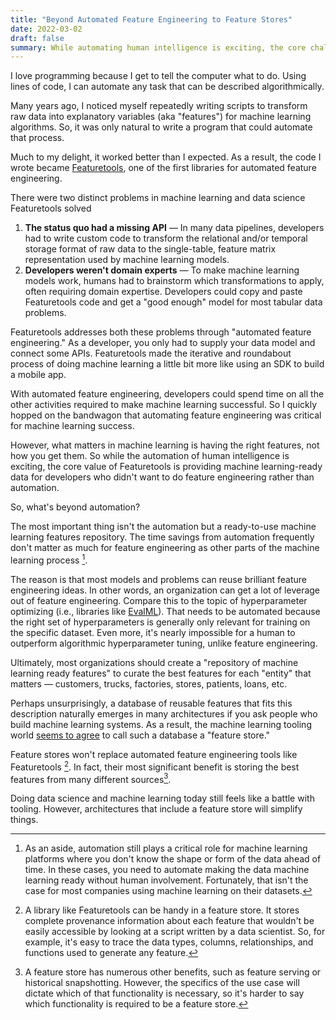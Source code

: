 ```yaml
---
title: "Beyond Automated Feature Engineering to Feature Stores"
date: 2022-03-02
draft: false
summary: While automating human intelligence is exciting, the core challenge is providing machine learning-ready data for developers who don't want to do feature engineering.
---
```


I love programming because I get to tell the computer what to do. Using lines of code, I can automate any task that can be described algorithmically.

Many years ago, I noticed myself repeatedly writing scripts to transform raw data into explanatory variables (aka "features") for machine learning algorithms. So, it was only natural to write a program that could automate that process.

Much to my delight, it worked better than I expected. As a result, the code I wrote became [Featuretools][1], one of the first libraries for automated feature engineering.

There were two distinct problems in machine learning and data science Featuretools solved

1.  **The status quo had a missing API** — In many data pipelines, developers had to write custom code to transform the relational and/or temporal storage format of raw data to the single-table, feature matrix representation used by machine learning models.
2.  **Developers weren't domain experts** — To make machine learning models work, humans had to brainstorm which transformations to apply, often requiring domain expertise. Developers could copy and paste Featuretools code and get a "good enough" model for most tabular data problems.

Featuretools addresses both these problems through "automated feature engineering." As a developer, you only had to supply your data model and connect some APIs. Featuretools made the iterative and roundabout process of doing machine learning a little bit more like using an SDK to build a mobile app.

With automated feature engineering, developers could spend time on all the other activities required to make machine learning successful. So I quickly hopped on the bandwagon that automating feature engineering was critical for machine learning success.

However, what matters in machine learning is having the right features, not how you get them. So while the automation of human intelligence is exciting, the core value of Featuretools is providing machine learning-ready data for developers who didn't want to do feature engineering rather than automation.

So, what's beyond automation?

The most important thing isn't the automation but a ready-to-use machine learning features repository. The time savings from automation frequently don't matter as much for feature engineering as other parts of the machine learning process [^1].

The reason is that most models and problems can reuse brilliant feature engineering ideas. In other words, an organization can get a lot of leverage out of feature engineering. Compare this to the topic of hyperparameter optimizing (i.e., libraries like [EvalML][2]). That needs to be automated because the right set of hyperparameters is generally only relevant for training on the specific dataset. Even more, it's nearly impossible for a human to outperform algorithmic hyperparameter tuning, unlike feature engineering.

Ultimately, most organizations should create a "repository of machine learning ready features" to curate the best features for each "entity" that matters — customers, trucks, factories, stores, patients, loans, etc.

Perhaps unsurprisingly, a database of reusable features that fits this description naturally emerges in many architectures if you ask people who build machine learning systems. As a result, the machine learning tooling world [seems to agree][3] to call such a database a "feature store."

Feature stores won't replace automated feature engineering tools like Featuretools [^2]. In fact, their most significant benefit is storing the best features from many different sources[^3].

Doing data science and machine learning today still feels like a battle with tooling. However, architectures that include a feature store will simplify things.

[^1]: As an aside, automation still plays a critical role for machine learning platforms where you don't know the shape or form of the data ahead of time. In these cases, you need to automate making the data machine learning ready without human involvement. Fortunately, that isn't the case for most companies using machine learning on their datasets.

[^2]: A library like Featuretools can be handy in a feature store. It stores complete provenance information about each feature that wouldn't be easily accessible by looking at a script written by a data scientist. So, for example, it's easy to trace the data types, columns, relationships, and functions used to generate any feature.

[^3]: A feature store has numerous other benefits, such as feature serving or historical snapshotting. However, the specifics of the use case will dictate which of that functionality is necessary, so it's harder to say which functionality is required to be a feature store.

[1]: https://github.com/alteryx/featuretools
[2]: https://github.com/alteryx/evalml
[3]: https://www.featurestore.org/